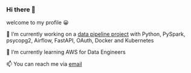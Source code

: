 ### Hi there 👋

welcome to my profile 😀

🔭 I’m currently working on a [data pipeline project](https://github.com/Jeahy/project_spark.git) with Python, PySpark, psycopg2, Airflow, FastAPI, OAuth, Docker and Kubernetes

🌱 I’m currently learning AWS for Data Engineers

📫 You can reach me via [email](mailto:jeticodes@gmail.com)




<!--
**Jeahy/Jeahy** is a ✨ _special_ ✨ repository because its `README.md` (this file) appears on your GitHub profile.

Here are some ideas to get you started:

- 🔭 I’m currently working on a small data pipeline with 
- 🌱 I’m currently learning ...
- 👯 I’m looking to collaborate on ...
- 🤔 I’m looking for help with ...
- 💬 Ask me about ...
- 📫 How to reach me: ...
- 😄 Pronouns: ...
- ⚡ Fun fact: ...
-->

